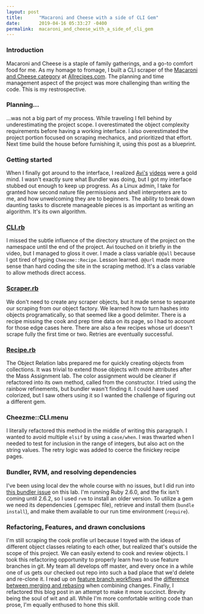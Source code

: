 ```yaml
---
layout: post
title:      "Macaroni and Cheese with a side of CLI Gem"
date:       2019-04-16 05:33:27 -0400
permalink:  macaroni_and_cheese_with_a_side_of_cli_gem
---
```


### Introduction
Macaroni and Cheese is a staple of family gatherings, and a go-to comfort food for me. As my homage to fromage, I built a CLI scraper of the [Macaroni and Cheese category](https://allrecipes.com/recipes/509/main-dish/pasta/macaroni-and-cheese/) at [Allrecipes.com](http://allrecipes.com). The planning and time management aspect of the project was more challenging than writing the code. This is my restrospective.

### Planning...
...was not a big part of my process.  While traveling I fell behind by underestimating the project scope. I overestimated the object complexity requirements before having a working interface. I also overestimated the project portion focused on scraping mechanics, and prioritized that effort. Next time build the house before furnishing it, using this post as a blueprint.

### Getting started
When I finally got around to the interface, I realized [Avi's](https://www.youtube.com/watch?v=_lDExWIhYKI) [videos](https://www.youtube.com/watch?v=Y5X6NRQi0bU) were a gold mind. I wasn't exactly sure what Bundler was doing, but I got my interface stubbed out enough to keep up progress. As a Linux admin, I take for granted how second nature file permissions and shell interpreters are to me, and how unwelcoming they are to beginners. The ability to break down daunting tasks to discrete manageable pieces is as important as writing an algorithm. It's its own algorithm.

### [CLI.rb](https://github.com/big32mike/cheezme/blob/master/lib/cheezme/cli.rb)
I missed the subtle influence of the directory structure of the project on the namespace until the end of the project. Avi touched on it briefly in the video, but I managed to gloss it over.  I made a class variable `@@all` because I got tired of typing `Cheezme::Recipe`. Lesson learned. `@@url` made more sense than hard coding the site in the scraping method. It's a class variable to allow methods direct access.

### [Scraper.rb](https://github.com/big32mike/cheezme/blob/master/lib/cheezme/scraper.rb)
We don't need to create any scraper objects, but it made sense to separate our scraping from our object factory. We learned how to turn hashes into objects programatically, so that seemed like a good delimiter.  There is a recipe missing the cook and prep time data on its page, so I had to account for those edge cases here. There are also a few recipes whose url doesn't scrape fully the first time or two. Retries are eventually successful.

### [Recipe.rb](https://github.com/big32mike/cheezme/blob/master/lib/cheezme/recipe.rb)
The Object Relation labs prepared me for quickly creating objects from collections. It was trivial to extend those objects with more attributes after the Mass Assignment lab. The color assignment would be cleaner if refactored into its own method, called from the constructor. I tried using the rainbow refinements, but bundler wasn't finding it. I could have used colorized, but I saw others using it so I wanted the challenge of figuring out a different gem.

### Cheezme::CLI.menu
I literally refactored this method in the middle of writing this paragraph. I wanted to avoid multiple `elsif` by using a `case/when`. I was thwarted when I needed to test for inclusion in the range of integers, but also act on the string values. The retry logic was added to coerce the finickey recipe pages. 

### Bundler, RVM, and resolving dependencies
I've been using local dev the whole course with no issues, but I did run into [this bundler issue](https://github.com/bundler/bundler/issues/6937) on this lab. I'm running Ruby 2.6.0, and the fix isn't coming until 2.6.2, so I used `rvm` to install an older version. To utilize a gem we need its dependencies (.gemspec file), retrieve and install them (`bundle install`), and make them available to our run time environment (`require`).

### Refactoring, Features, and drawn conclusions
I'm still scraping the cook profile url  because I toyed with the ideas of different object classes relating to each other, but realized that's outside the scope of this project. We can easily extend to cook and review objects.  I took this refactoring opportunity to properly learn hwo to use feature branches in git. My team all develops off master, and every once in a while one of us gets our checked out repo into such a bad place that we'd delete and re-clone it. I read up on [feature branch workflows](https://www.atlassian.com/git/tutorials/comparing-workflows/feature-branch-workflow) and the [difference between merging and rebasing](https://www.atlassian.com/git/tutorials/merging-vs-rebasing) when combining changes. Finally, I refactored this blog post in an attempt to make it more succinct. Brevity being the soul of wit and all. While I'm more comfortable writing code than prose, I'm equally enthused to hone this skill.
